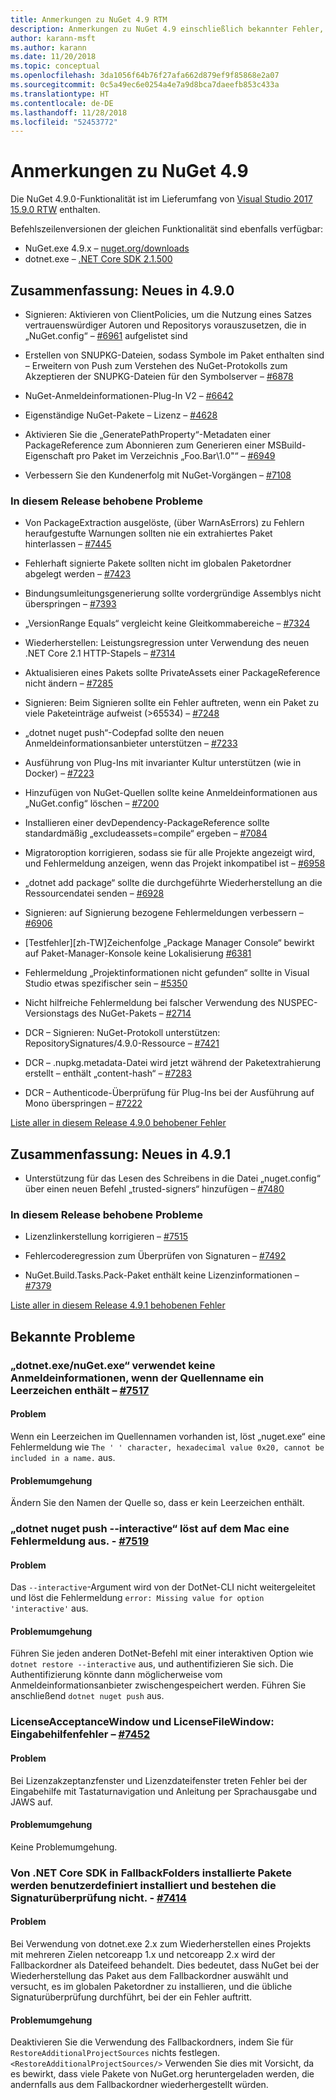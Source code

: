 ```yaml
---
title: Anmerkungen zu NuGet 4.9 RTM
description: Anmerkungen zu NuGet 4.9 einschließlich bekannter Fehler, Fehlerkorrekturen, neuer Features und DCRs.
author: karann-msft
ms.author: karann
ms.date: 11/20/2018
ms.topic: conceptual
ms.openlocfilehash: 3da1056f64b76f27afa662d879ef9f85868e2a07
ms.sourcegitcommit: 0c5a49ec6e0254a4e7a9d8bca7daeefb853c433a
ms.translationtype: HT
ms.contentlocale: de-DE
ms.lasthandoff: 11/28/2018
ms.locfileid: "52453772"
---
```

# <a name="nuget-49-release-notes"></a>Anmerkungen zu NuGet 4.9

Die NuGet 4.9.0-Funktionalität ist im Lieferumfang von [Visual Studio 2017 15.9.0 RTW](https://www.visualstudio.com/news/releasenotes/vs2017-relnotes) enthalten.


Befehlszeilenversionen der gleichen Funktionalität sind ebenfalls verfügbar:
* NuGet.exe 4.9.x – [nuget.org/downloads](https://nuget.org/downloads)
* dotnet.exe – [.NET Core SDK 2.1.500](https://www.microsoft.com/net/download/visual-studio-sdks)


## <a name="summary-whats-new-in-490"></a>Zusammenfassung: Neues in 4.9.0

* Signieren: Aktivieren von ClientPolicies, um die Nutzung eines Satzes vertrauenswürdiger Autoren und Repositorys vorauszusetzen, die in „NuGet.config“ – [#6961](https://github.com/NuGet/Home/issues/6961) aufgelistet sind

* Erstellen von SNUPKG-Dateien, sodass Symbole im Paket enthalten sind – Erweitern von Push zum Verstehen des NuGet-Protokolls zum Akzeptieren der SNUPKG-Dateien für den Symbolserver – [#6878](https://github.com/NuGet/Home/issues/6878)

* NuGet-Anmeldeinformationen-Plug-In V2 – [#6642](https://github.com/NuGet/Home/issues/6642)

* Eigenständige NuGet-Pakete – Lizenz – [#4628](https://github.com/NuGet/Home/issues/4628)

* Aktivieren Sie die „GeneratePathProperty“-Metadaten einer PackageReference zum Abonnieren zum Generieren einer MSBuild-Eigenschaft pro Paket im Verzeichnis „Foo.Bar\1.0\"“ – [#6949](https://github.com/NuGet/Home/issues/6949)

* Verbessern Sie den Kundenerfolg mit NuGet-Vorgängen – [#7108](https://github.com/NuGet/Home/issues/7108)

### <a name="issues-fixed-in-this-release"></a>In diesem Release behobene Probleme

* Von PackageExtraction ausgelöste, (über WarnAsErrors) zu Fehlern heraufgestufte Warnungen sollten nie ein extrahiertes Paket hinterlassen – [#7445](https://github.com/NuGet/Home/issues/7445)

* Fehlerhaft signierte Pakete sollten nicht im globalen Paketordner abgelegt werden – [#7423](https://github.com/NuGet/Home/issues/7423)

* Bindungsumleitungsgenerierung sollte vordergründige Assemblys nicht überspringen – [#7393](https://github.com/NuGet/Home/issues/7393)

* „VersionRange Equals“ vergleicht keine Gleitkommabereiche – [#7324](https://github.com/NuGet/Home/issues/7324)

* Wiederherstellen: Leistungsregression unter Verwendung des neuen .NET Core 2.1 HTTP-Stapels – [#7314](https://github.com/NuGet/Home/issues/7314)

* Aktualisieren eines Pakets sollte PrivateAssets einer PackageReference nicht ändern – [#7285](https://github.com/NuGet/Home/issues/7285)

* Signieren: Beim Signieren sollte ein Fehler auftreten, wenn ein Paket zu viele Paketeinträge aufweist (>65534) – [#7248](https://github.com/NuGet/Home/issues/7248)

* „dotnet nuget push“-Codepfad sollte den neuen Anmeldeinformationsanbieter unterstützen – [#7233](https://github.com/NuGet/Home/issues/7233)

* Ausführung von Plug-Ins mit invarianter Kultur unterstützen (wie in Docker) – [#7223](https://github.com/NuGet/Home/issues/7223)

* Hinzufügen von NuGet-Quellen sollte keine Anmeldeinformationen aus „NuGet.config“ löschen – [#7200](https://github.com/NuGet/Home/issues/7200)

* Installieren einer devDependency-PackageReference sollte standardmäßig „excludeassets=compile“ ergeben – [#7084](https://github.com/NuGet/Home/issues/7084)

* Migratoroption korrigieren, sodass sie für alle Projekte angezeigt wird, und Fehlermeldung anzeigen, wenn das Projekt inkompatibel ist – [#6958](https://github.com/NuGet/Home/issues/6958)

* „dotnet add package“ sollte die durchgeführte Wiederherstellung an die Ressourcendatei senden – [#6928](https://github.com/NuGet/Home/issues/6928)

* Signieren: auf Signierung bezogene Fehlermeldungen verbessern – [#6906](https://github.com/NuGet/Home/issues/6906)

* [Testfehler][zh-TW]Zeichenfolge „Package Manager Console“ bewirkt auf Paket-Manager-Konsole keine Lokalisierung [#6381](https://github.com/NuGet/Home/issues/6381)

* Fehlermeldung „Projektinformationen nicht gefunden“ sollte in Visual Studio etwas spezifischer sein – [#5350](https://github.com/NuGet/Home/issues/5350)

* Nicht hilfreiche Fehlermeldung bei falscher Verwendung des NUSPEC-Versionstags des NuGet-Pakets – [#2714](https://github.com/NuGet/Home/issues/2714)

* DCR – Signieren: NuGet-Protokoll unterstützen: RepositorySignatures/4.9.0-Ressource – [#7421](https://github.com/NuGet/Home/issues/7421)

* DCR – .nupkg.metadata-Datei wird jetzt während der Paketextrahierung erstellt – enthält „content-hash“ – [#7283](https://github.com/NuGet/Home/issues/7283)

* DCR – Authenticode-Überprüfung für Plug-Ins bei der Ausführung auf Mono überspringen – [#7222](https://github.com/NuGet/Home/issues/7222)

[Liste aller in diesem Release 4.9.0 behobener Fehler](https://github.com/NuGet/Home/issues?q=is%3Aissue+is%3Aclosed+milestone%3A%224.9") <br>

## <a name="summary-whats-new-in-491"></a>Zusammenfassung: Neues in 4.9.1

* Unterstützung für das Lesen des Schreibens in die Datei „nuget.config“ über einen neuen Befehl „trusted-signers“ hinzufügen – [#7480](https://github.com/NuGet/Home/issues/7480)

### <a name="issues-fixed-in-this-release"></a>In diesem Release behobene Probleme

* Lizenzlinkerstellung korrigieren – [#7515](https://github.com/NuGet/Home/issues/7515)

* Fehlercoderegression zum Überprüfen von Signaturen – [#7492](https://github.com/NuGet/Home/issues/7492)

* NuGet.Build.Tasks.Pack-Paket enthält keine Lizenzinformationen – [#7379](https://github.com/NuGet/Home/issues/7379)

[Liste aller in diesem Release 4.9.1 behobenen Fehler](https://github.com/NuGet/Home/issues?q=is%3Aissue+is%3Aclosed+milestone%3A%224.9.1")

## <a name="known-issues"></a>Bekannte Probleme

### <a name="dotnetexenugetexe-doesnt-use-credentials-when-source-name-contains-a-whitespace---7517httpsgithubcomnugethomeissues7517"></a>„dotnet.exe/nuGet.exe“ verwendet keine Anmeldeinformationen, wenn der Quellenname ein Leerzeichen enthält – [#7517](https://github.com/NuGet/Home/issues/7517)

#### <a name="issue"></a>Problem
Wenn ein Leerzeichen im Quellennamen vorhanden ist, löst „nuget.exe“ eine Fehlermeldung wie `The ' ' character, hexadecimal value 0x20, cannot be included in a name.` aus.

#### <a name="workaround"></a>Problemumgehung
Ändern Sie den Namen der Quelle so, dass er kein Leerzeichen enthält.

### <a name="dotnet-nuget-push---interactive-gives-an-error-on-mac---7519httpsgithubcomnugethomeissues7519"></a>„dotnet nuget push --interactive“ löst auf dem Mac eine Fehlermeldung aus. - [#7519](https://github.com/NuGet/Home/issues/7519)

#### <a name="issue"></a>Problem
Das `--interactive`-Argument wird von der DotNet-CLI nicht weitergeleitet und löst die Fehlermeldung `error: Missing value for option 'interactive'` aus.

#### <a name="workaround"></a>Problemumgehung
Führen Sie jeden anderen DotNet-Befehl mit einer interaktiven Option wie `dotnet restore --interactive` aus, und authentifizieren Sie sich. Die Authentifizierung könnte dann möglicherweise vom Anmeldeinformationsanbieter zwischengespeichert werden. Führen Sie anschließend `dotnet nuget push` aus.

### <a name="licenseacceptancewindow-and-licensefilewindow-accessibility-issues---7452httpsgithubcomnugethomeissues7452"></a>LicenseAcceptanceWindow und LicenseFileWindow: Eingabehilfenfehler – [#7452](https://github.com/NuGet/Home/issues/7452)

#### <a name="issue"></a>Problem
Bei Lizenzakzeptanzfenster und Lizenzdateifenster treten Fehler bei der Eingabehilfe mit Tastaturnavigation und Anleitung per Sprachausgabe und JAWS auf.

#### <a name="workaround"></a>Problemumgehung
Keine Problemumgehung.

### <a name="packages-in-fallbackfolders-installed-by-net-core-sdk-are-custom-installed-and-fail-signature-validation---7414httpsgithubcomnugethomeissues7414"></a>Von .NET Core SDK in FallbackFolders installierte Pakete werden benutzerdefiniert installiert und bestehen die Signaturüberprüfung nicht. - [#7414](https://github.com/NuGet/Home/issues/7414)

#### <a name="issue"></a>Problem
Bei Verwendung von dotnet.exe 2.x zum Wiederherstellen eines Projekts mit mehreren Zielen netcoreapp 1.x und netcoreapp 2.x wird der Fallbackordner als Dateifeed behandelt. Dies bedeutet, dass NuGet bei der Wiederherstellung das Paket aus dem Fallbackordner auswählt und versucht, es im globalen Paketordner zu installieren, und die übliche Signaturüberprüfung durchführt, bei der ein Fehler auftritt.

#### <a name="workaround"></a>Problemumgehung
Deaktivieren Sie die Verwendung des Fallbackordners, indem Sie für `RestoreAdditionalProjectSources` nichts festlegen. `<RestoreAdditionalProjectSources/>` Verwenden Sie dies mit Vorsicht, da es bewirkt, dass viele Pakete von NuGet.org heruntergeladen werden, die andernfalls aus dem Fallbackordner wiederhergestellt würden.

